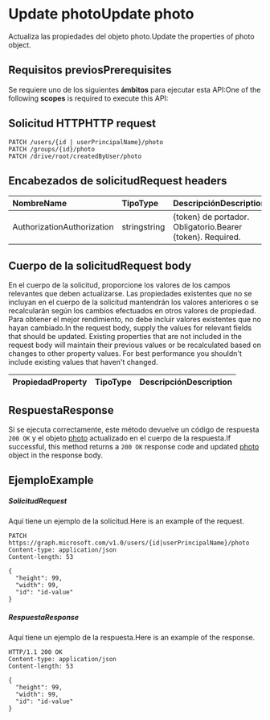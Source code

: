 # <a name="update-photo"></a><span data-ttu-id="e9341-101">Update photo</span><span class="sxs-lookup"><span data-stu-id="e9341-101">Update photo</span></span>

<span data-ttu-id="e9341-102">Actualiza las propiedades del objeto photo.</span><span class="sxs-lookup"><span data-stu-id="e9341-102">Update the properties of photo object.</span></span>
## <a name="prerequisites"></a><span data-ttu-id="e9341-103">Requisitos previos</span><span class="sxs-lookup"><span data-stu-id="e9341-103">Prerequisites</span></span>
<span data-ttu-id="e9341-104">Se requiere uno de los siguientes **ámbitos** para ejecutar esta API:</span><span class="sxs-lookup"><span data-stu-id="e9341-104">One of the following **scopes** is required to execute this API:</span></span>
## <a name="http-request"></a><span data-ttu-id="e9341-105">Solicitud HTTP</span><span class="sxs-lookup"><span data-stu-id="e9341-105">HTTP request</span></span>
<!-- { "blockType": "ignored" } -->
```http
PATCH /users/{id | userPrincipalName}/photo
PATCH /groups/{id}/photo
PATCH /drive/root/createdByUser/photo
```

## <a name="request-headers"></a><span data-ttu-id="e9341-106">Encabezados de solicitud</span><span class="sxs-lookup"><span data-stu-id="e9341-106">Request headers</span></span>
| <span data-ttu-id="e9341-107">Nombre</span><span class="sxs-lookup"><span data-stu-id="e9341-107">Name</span></span>       | <span data-ttu-id="e9341-108">Tipo</span><span class="sxs-lookup"><span data-stu-id="e9341-108">Type</span></span> | <span data-ttu-id="e9341-109">Descripción</span><span class="sxs-lookup"><span data-stu-id="e9341-109">Description</span></span>|
|:-----------|:------|:----------|
| <span data-ttu-id="e9341-110">Authorization</span><span class="sxs-lookup"><span data-stu-id="e9341-110">Authorization</span></span>  | <span data-ttu-id="e9341-111">string</span><span class="sxs-lookup"><span data-stu-id="e9341-111">string</span></span>  | <span data-ttu-id="e9341-p101">{token} de portador. Obligatorio.</span><span class="sxs-lookup"><span data-stu-id="e9341-p101">Bearer {token}. Required.</span></span> |


## <a name="request-body"></a><span data-ttu-id="e9341-114">Cuerpo de la solicitud</span><span class="sxs-lookup"><span data-stu-id="e9341-114">Request body</span></span>
<span data-ttu-id="e9341-p102">En el cuerpo de la solicitud, proporcione los valores de los campos relevantes que deben actualizarse. Las propiedades existentes que no se incluyan en el cuerpo de la solicitud mantendrán los valores anteriores o se recalcularán según los cambios efectuados en otros valores de propiedad. Para obtener el mejor rendimiento, no debe incluir valores existentes que no hayan cambiado.</span><span class="sxs-lookup"><span data-stu-id="e9341-p102">In the request body, supply the values for relevant fields that should be updated. Existing properties that are not included in the request body will maintain their previous values or be recalculated based on changes to other property values. For best performance you shouldn't include existing values that haven't changed.</span></span>

| <span data-ttu-id="e9341-118">Propiedad</span><span class="sxs-lookup"><span data-stu-id="e9341-118">Property</span></span>     | <span data-ttu-id="e9341-119">Tipo</span><span class="sxs-lookup"><span data-stu-id="e9341-119">Type</span></span>   |<span data-ttu-id="e9341-120">Descripción</span><span class="sxs-lookup"><span data-stu-id="e9341-120">Description</span></span>|
|:---------------|:--------|:----------|

## <a name="response"></a><span data-ttu-id="e9341-121">Respuesta</span><span class="sxs-lookup"><span data-stu-id="e9341-121">Response</span></span>

<span data-ttu-id="e9341-122">Si se ejecuta correctamente, este método devuelve un código de respuesta `200 OK` y el objeto [photo](../resources/photo.md) actualizado en el cuerpo de la respuesta.</span><span class="sxs-lookup"><span data-stu-id="e9341-122">If successful, this method returns a `200 OK` response code and updated [photo](../resources/photo.md) object in the response body.</span></span>
## <a name="example"></a><span data-ttu-id="e9341-123">Ejemplo</span><span class="sxs-lookup"><span data-stu-id="e9341-123">Example</span></span>
##### <a name="request"></a><span data-ttu-id="e9341-124">Solicitud</span><span class="sxs-lookup"><span data-stu-id="e9341-124">Request</span></span>
<span data-ttu-id="e9341-125">Aquí tiene un ejemplo de la solicitud.</span><span class="sxs-lookup"><span data-stu-id="e9341-125">Here is an example of the request.</span></span>
<!-- {
  "blockType": "request",
  "name": "update_photo"
}-->
```http
PATCH https://graph.microsoft.com/v1.0/users/{id|userPrincipalName}/photo
Content-type: application/json
Content-length: 53

{
  "height": 99,
  "width": 99,
  "id": "id-value"
}
```
##### <a name="response"></a><span data-ttu-id="e9341-126">Respuesta</span><span class="sxs-lookup"><span data-stu-id="e9341-126">Response</span></span>
<span data-ttu-id="e9341-127">Aquí tiene un ejemplo de la respuesta.</span><span class="sxs-lookup"><span data-stu-id="e9341-127">Here is an example of the response.</span></span>
<!-- {
  "blockType": "response",
  "truncated": false,
  "@odata.type": "microsoft.graph.profilePhoto"
} -->
```http
HTTP/1.1 200 OK
Content-type: application/json
Content-length: 53

{
  "height": 99,
  "width": 99,
  "id": "id-value"
}
```

<!-- uuid: 8fcb5dbc-d5aa-4681-8e31-b001d5168d79
2015-10-25 14:57:30 UTC -->
<!-- {
  "type": "#page.annotation",
  "description": "Update photo",
  "keywords": "",
  "section": "documentation",
  "tocPath": ""
}-->
